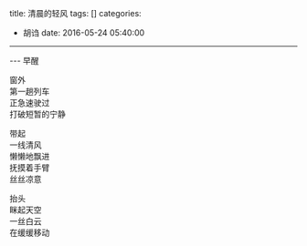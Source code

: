 title: 清晨的轻风
tags: []
categories:
  - 胡诌
date: 2016-05-24 05:40:00
---
--- 早醒

窗外  
第一趟列车  
正急速驶过     
打破短暂的宁静

带起   
一线清风  
懒懒地飘进  
抚摸着手臂    
丝丝凉意  

抬头  
眯起天空  
一丝白云  
在缓缓移动